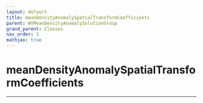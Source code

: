 ```yaml
---
layout: default
title: meanDensityAnomalySpatialTransformCoefficients
parent: WVMeanDensityAnomalySolutionGroup
grand_parent: Classes
nav_order: 3
mathjax: true
---
```


#  meanDensityAnomalySpatialTransformCoefficients




---

